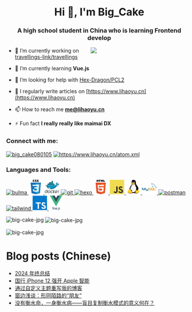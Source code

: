 <h1 align="center">Hi 👋, I'm Big_Cake</h1>
<h3 align="center">A high school student in China who is learning Frontend develop</h3>

<img width="275" align="right" src="https://blog-api.lihaoyu.cn/images/profile/character-alpha.webp" />

- 🔭 I’m currently working on [travellings-link/travellings](https://github.com/travellings-link/travellings)

- 🌱 I’m currently learning **Vue.js**

- 🤝 I’m looking for help with [Hex-Dragon/PCL2](https://github.com/Hex-Dragon/PCL2)

- 📝 I regularly write articles on [https://www.lihaoyu.cn](https://www.lihaoyu.cn)

- 📫 How to reach me **me@lihaoyu.cn**

- ⚡ Fun fact **I really really like maimai DX**

<h3 align="left">Connect with me:</h3>
<p align="left">
<a href="https://twitter.com/big_cake080105" target="blank"><img align="center" src="https://raw.githubusercontent.com/rahuldkjain/github-profile-readme-generator/master/src/images/icons/Social/twitter.svg" alt="big_cake080105" height="30" width="40" /></a>
<a href="/https://www.lihaoyu.cn/atom.xml" target="blank"><img align="center" src="https://raw.githubusercontent.com/rahuldkjain/github-profile-readme-generator/master/src/images/icons/Social/rss.svg" alt="https://www.lihaoyu.cn/atom.xml" height="30" width="40" /></a>
</p>

<h3 align="left">Languages and Tools:</h3>
<p align="left"> <a href="https://bulma.io/" target="_blank" rel="noreferrer"> <img src="https://raw.githubusercontent.com/gilbarbara/logos/804dc257b59e144eaca5bc6ffd16949752c6f789/logos/bulma.svg" alt="bulma" width="40" height="40"/> </a> <a href="https://www.w3schools.com/css/" target="_blank" rel="noreferrer"> <img src="https://raw.githubusercontent.com/devicons/devicon/master/icons/css3/css3-original-wordmark.svg" alt="css3" width="40" height="40"/> </a> <a href="https://www.docker.com/" target="_blank" rel="noreferrer"> <img src="https://raw.githubusercontent.com/devicons/devicon/master/icons/docker/docker-original-wordmark.svg" alt="docker" width="40" height="40"/> </a> <a href="https://git-scm.com/" target="_blank" rel="noreferrer"> <img src="https://www.vectorlogo.zone/logos/git-scm/git-scm-icon.svg" alt="git" width="40" height="40"/> </a> <a href="hexo.io/" target="_blank" rel="noreferrer"> <img src="https://www.vectorlogo.zone/logos/hexoio/hexoio-icon.svg" alt="hexo" width="40" height="40"/> </a> <a href="https://www.w3.org/html/" target="_blank" rel="noreferrer"> <img src="https://raw.githubusercontent.com/devicons/devicon/master/icons/html5/html5-original-wordmark.svg" alt="html5" width="40" height="40"/> </a> <a href="https://developer.mozilla.org/en-US/docs/Web/JavaScript" target="_blank" rel="noreferrer"> <img src="https://raw.githubusercontent.com/devicons/devicon/master/icons/javascript/javascript-original.svg" alt="javascript" width="40" height="40"/> </a> <a href="https://www.linux.org/" target="_blank" rel="noreferrer"> <img src="https://raw.githubusercontent.com/devicons/devicon/master/icons/linux/linux-original.svg" alt="linux" width="40" height="40"/> </a> <a href="https://www.mysql.com/" target="_blank" rel="noreferrer"> <img src="https://raw.githubusercontent.com/devicons/devicon/master/icons/mysql/mysql-original-wordmark.svg" alt="mysql" width="40" height="40"/> </a> <a href="https://postman.com" target="_blank" rel="noreferrer"> <img src="https://www.vectorlogo.zone/logos/getpostman/getpostman-icon.svg" alt="postman" width="40" height="40"/> </a> <a href="https://tailwindcss.com/" target="_blank" rel="noreferrer"> <img src="https://www.vectorlogo.zone/logos/tailwindcss/tailwindcss-icon.svg" alt="tailwind" width="40" height="40"/> </a> <a href="https://www.typescriptlang.org/" target="_blank" rel="noreferrer"> <img src="https://raw.githubusercontent.com/devicons/devicon/master/icons/typescript/typescript-original.svg" alt="typescript" width="40" height="40"/> </a> <a href="https://vuejs.org/" target="_blank" rel="noreferrer"> <img src="https://raw.githubusercontent.com/devicons/devicon/master/icons/vuejs/vuejs-original-wordmark.svg" alt="vuejs" width="40" height="40"/> </a> </p>

<p><img align="left" src="https://github-readme-stats.vercel.app/api/top-langs?username=big-cake-jpg&show_icons=true&locale=en&layout=compact" alt="big-cake-jpg" /></p>

<p>&nbsp;<img align="center" src="https://github-readme-stats.vercel.app/api?username=big-cake-jpg&show_icons=true&locale=en" alt="big-cake-jpg" /></p>

<p><img align="center" src="https://github-readme-streak-stats.herokuapp.com/?user=big-cake-jpg&" alt="big-cake-jpg" /></p>

# Blog posts (Chinese)

<!-- BLOG-POST-LIST:START -->
- [2024 年终总结](https://www.lihaoyu.cn/posts/2024-review)
- [国行 iPhone 12 强开 Apple 智能](https://www.lihaoyu.cn/posts/force-enable-apple-intelligence-on-china-iphone-12)
- [通过自定义主题重写我的博客](https://www.lihaoyu.cn/posts/rewrite-my-blog)
- [窗边浅谈：形同陌路的“朋友”](https://www.lihaoyu.cn/posts/chat-prologu-by-the-windows-2)
- [没有衡水命，一身衡水病——盲目复制衡水模式的意义何在？](https://www.lihaoyu.cn/posts/hengshui-disease)
<!-- BLOG-POST-LIST:END -->
